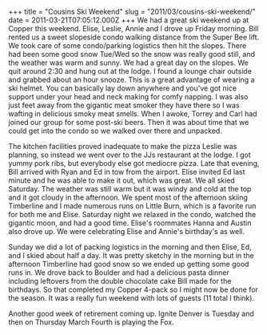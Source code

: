 +++
title = "Cousins Ski Weekend"
slug = "2011/03/cousins-ski-weekend/"
date = 2011-03-21T07:05:12.000Z
+++
We had a great ski weekend up at Copper this weekend. Elise, Leslie, Annie and I drove up Friday morning. Bill rented us a sweet slopeside condo walking distance from the Super Bee lift. We took care of some condo/parking logistics then hit the slopes. There had been some good snow Tue/Wed so the snow was really good still, and the weather was warm and sunny. We had a great day on the slopes. We quit around 2:30 and hung out at the lodge. I found a lounge chair outside and grabbed about an hour snooze. This is a great advantage of wearing a ski helmet. You can basically lay down anywhere and you've got nice support under your head and neck making for comfy napping. I was also just feet away from the gigantic meat smoker they have there so I was wafting in delicious smoky meat smells. When I awoke, Torrey and Carl had joined our group for some post-ski beers. Then it was about time that we could get into the condo so we walked over there and unpacked.

The kitchen facilities proved inadequate to make the pizza Leslie was planning, so instead we went over to the JJs restaurant at the lodge. I got yummy pork ribs, but everybody else got mediocre pizza. Late that evening, Bill arrived with Ryan and Ed in tow from the airport. Elise invited Ed last minute and he was able to make it out, which was great. We all skied Saturday. The weather was still warm but it was windy and cold at the top and it got cloudy in the afternoon. We spent most of the afternoon skiing Timberline and I made numerous runs on Little Burn, which is a favorite run for both me and Elise. Saturday night we relaxed in the condo, watched the gigantic moon, and had a good time. Elise's roommates Hanna and Austin also drove up. We were celebrating Elise and Annie's birthday's as well.

Sunday we did a lot of packing logistics in the morning and then Elise, Ed, and I skied about half a day. It was pretty sketchy in the morning but in the afternoon Timberline had good snow so we ended up getting some good runs in. We drove back to Boulder and had a delicious pasta dinner including leftovers from the double chocolate cake Bill made for the birthdays. So that completed my Copper 4-pack so I might now be done for the season. It was a really fun weekend with lots of guests (11 total I think).

Another good week of retirement coming up. Ignite Denver is Tuesday and then on Thursday March Fourth is playing the Fox.